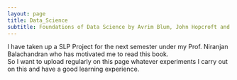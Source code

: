 ```yaml
---
layout: page
title: Data_Science
subtitle: Foundations of Data Science by Avrim Blum, John Hopcroft and Ravindra Kannan
---
```

I have taken up a SLP Project for the next semester under my Prof. Niranjan Balachandran who has motivated me to read this book.</br>
So I want to upload regularly on this page whatever experiments I carry out on this and have a good learning experience.
